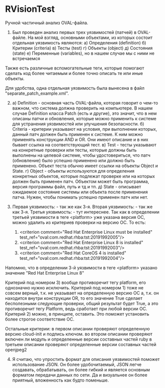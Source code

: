 # RVisionTest

Ручной частичный анализ OVAL-файла.

1. Был проведен анализ первых трех уязвимостей (патчей) в OVAL-файле. 
На мой взгляд, основными объектами, из которых состоит отдельная уязвимость являются:
 	а) Определения (definition)
	б) Критерии (сriteria)
	в) Тесты (test)
	г) Объекты (object)
	д) Состояния (state)
	е) Переменные (variables), но в нашем случае мы с ними не встречаемся

Также есть различные вспомогательные теги, которые помогают сделать код более читаемым и более точно описать те или иные объекты.

Для удобства, одна отдельная уязвимость была вынесена в файл "separate_patch_example.xml". 

2.
	a) Definition - основная часть OVAL-файла, которая говорит о чем-то важном, что система должна проверить на компьютере. В нашем случае Definition класса Patch (есть и другие), это значит, что в нем описаны патчи и обновления, которые можно применить к системе для устранения уязвимостей или улучшения безопасности.
	б) Criteria - критерии указывают на условия, при выполнении которых, данный патч должен быть применен к системе. К ним можно применять конструкции AND и OR. Они имеют описание и в них бывает ссылка на соответствующий тест.
	в) Test - тесты указывают на конкретные проверки или тесты, которые должны быть выполнены на целевой системе, чтобы удостовериться, что патч (обновление) было успешно применено или должно быть применено. Объект теста обычно имеет ссылки на объекты Object и State.
	г) Object - объекты используются для определения конкретных объектов, которые подлежат проверке или на которых должен быть применен патч. Объектом может быть программа, версия программы файл, путь и тд и тп.
	д) State - описывает ожидаемое состояние системы или объекта после применения патча. Нужен, чтобы понимать успешно применен патч или нет.

3. 
	Первая уязвимость:
		- так же как 3-я.
	Вторая уязвимость:
		- так же как 3-я.
	Третья уязвимость: 
		- тут интереснее. Так как в определении третьей уязвимости в теге \<platform> уже указана версия ОС, можно удалить из критериев проверки на версию ОС. То есть:
	
  	1) \<criterion comment="Red Hat Enterprise Linux must be installed" test_ref="oval:com.redhat.rhba:tst:20191992005"/>
  	2) \<criterion comment="Red Hat Enterprise Linux 8 is installed" test_ref="oval:com.redhat.rhba:tst:20191992003"/>
  	3) \<criterion comment="Red Hat CoreOS 4 is installed" test_ref="oval:com.redhat.rhba:tst:20191992004"/>

Напомню, что в определении 3-й уязвимости в теге \<platform> указано значение "Red Hat Enterprise Linux 8"

Критерий под номером 3) вообще противоречит тегу platform, его однозначно нужно исключить. Критерий под номером 1) тоже не совсем верный, т.к. не указывает на определенную версию ОС а, т.к. он находится внутри конструкции OR, то его значение True сделает бесполезными следующие проверки, общий результат будет True, а это противоречит тегу Platform, ведь сработает при любой версии ОС. Критерий 2) можно, в принципе, оставить. Это поможет установить более строгое соответствие ОС.

Остальные критерии: 
	в первом описании проверяют определенную версию cloud-init и подпись ключом.
	во втором описании проверяют включен ли модуль и определенные версии составных частей ruby 
	в третьем описании проверяют определенные версии составных частей openjpeg2


4. Я считаю, что упростить формат для описания уязвимостей поможет использование JSON. Он более удобочитаемый, JSON легче создавать, обрабатывать, он более гибкий и является основным форматом передачи данных по сети. Да и визуальнее он более приятный, вложенность как будто поменьше.





	
